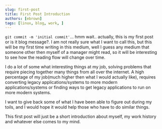 ```yaml
---
slug: first-post
title: First Post Introduction
authors: [ebrown]
tags: [linux, blog, work, ]
---
```


`git commit -m 'initial commit'`... hmm wait.. actually, this is my first post or is it blog message?. I am not really sure what I want to call this, but this will be my first time writing in this medium, well I guess any medium that someone other then myself of a manager might read, so it will be interesting to see how the reading flow will change over time.
<!-- truncate -->

I do a lot of some what interesting things at my job, solving problems that require piecing together many things from all over the internet. A high percentage of my job(much higher then what I would actually like), requires converting legacy applications/systems to more modern applications/systems or finding ways to get legacy applications to run on more modern systems.

I want to give back some of what I have been able to figure out during my toils, and I would hope it would help those who have to do similar things.

This first post will just be a short introduction about myself, my work history and whatever else comes to my mind.
